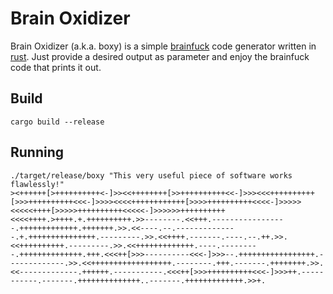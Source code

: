 
# Brain Oxidizer

Brain Oxidizer (a.k.a. boxy) is a simple [brainfuck](https://en.wikipedia.org/wiki/Brainfuck) code generator written in [rust](https://www.rust-lang.org/).
Just provide a desired output as parameter and enjoy the brainfuck code that prints it out.

## Build

```
cargo build --release
```

## Running

```
./target/release/boxy "This very useful piece of software works flawlessly!"
><++++++[>++++++++++<-]>><<++++++++[>>++++++++++<<-]>>><<<++++++++++[>>>++++++++++<<<-]>>>><<<<++++++++++++[>>>>++++++++++<<<<-]>>>>><<<<<++++[>>>>>++++++++++<<<<<-]>>>>>>++++++++++<<<<++++.>++++.+.++++++++++.>>--------.<<+++.-----------------.+++++++++++++.+++++++.>>.<<----.--.--------------.+.+++++++++++++++.---------.>>.<<++++.-------.----.--.++.>>.<<++++++++++.---------.>>.<<+++++++++++++.----.---------.++++++++++++++.+++.<<<++[>>>----------<<<-]>>>--.+++++++++++++++++.-------------.>>.<<++++++++++++++++++.--------.+++.-------.++++++++.>>.<<-------------.++++++.-----------.<<<++[>>>++++++++++<<<-]>>>++.-----------.-------.++++++++++++++..-------.+++++++++++++.>>+.
```

